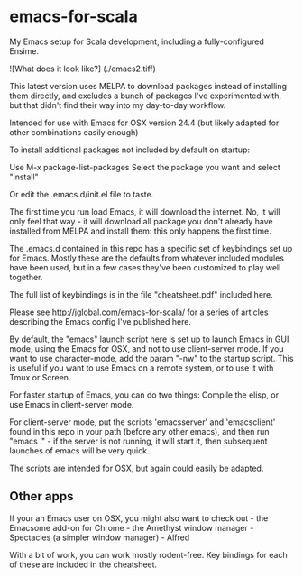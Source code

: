 emacs-for-scala
===============

My Emacs setup for Scala development, including a fully-configured Ensime.

![What does it look like?]
(./emacs2.tiff)

This latest version uses MELPA to download packages instead of installing them directly, and excludes a bunch of packages I've experimented with, but that didn't find their way into my day-to-day workflow.

Intended for use with Emacs for OSX version 24.4 (but likely adapted for other combinations easily enough)

To install additional packages not included by default on startup:

Use M-x package-list-packages
Select the package you want and select "install"

Or edit the .emacs.d/init.el file to taste.

The first time you run load Emacs, it will download the internet. No, it will only feel that way - it will download all package you don't already have installed from MELPA and install them: this only happens the first time.

The .emacs.d contained in this repo has a specific set of keybindings set up for Emacs. Mostly these are the defaults from whatever included modules have been used, but in a few cases they've been customized to play well together.

The full list of keybindings is in the file "cheatsheet.pdf" included here.

Please see <a href="http://jglobal.com/emacs-for-scala/" target="_new">http://jglobal.com/emacs-for-scala/</a> for a series of articles describing the Emacs config I've published here.

By default, the "emacs" launch script here is set up to launch Emacs in GUI mode, using the Emacs for OSX, and not to use client-server mode. If you want to use character-mode, add the param "-nw" to the startup script. This is useful if you want to use Emacs on a remote system, or to use it with Tmux or Screen.
  
For faster startup of Emacs, you can do two things: Compile the elisp, or use Emacs in client-server mode.

For client-server mode, put the scripts 'emacsserver' and 'emacsclient' found in this repo in your path (before any other emacs), and then run "emacs ." - if the server is not running, it will start it, then subsequent launches of emacs will be very quick.

The scripts are intended for OSX, but again could easily be adapted.

Other apps
----------
If your an Emacs user on OSX, you might also want to check out
     - the Emacsome add-on for Chrome
     - the Amethyst window manager
     - Spectacles (a simpler window manager)
     - Alfred

With a bit of work, you can work mostly rodent-free. Key bindings for each of these are included in the cheatsheet.
